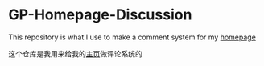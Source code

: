 # GP-Homepage-Discussion

This repository is what I use to make a comment system for my [homepage](https://www.gpspace.top)

这个仓库是我用来给我的[主页](https://www.gpspace.top)做评论系统的
